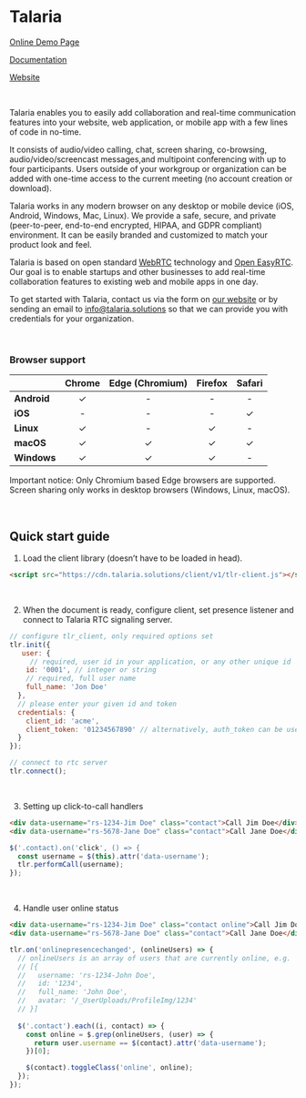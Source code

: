 # Talaria

[Online Demo Page](https://rtc.talaria.solutions/demo/)

[Documentation](https://github.com/talaria-dev/talaria-demo/wiki/Basic-concepts-explained)

[Website](https://talaria.solutions/)

<br>

Talaria enables you to easily add collaboration and real-time communication features into your website, web application, or mobile app with a few lines of code in no-time.

It consists of audio/video calling, chat, screen sharing, co-browsing, audio/video/screencast messages,and multipoint conferencing with up to four participants. Users outside of your workgroup or organization can be added with one-time access to the current meeting (no account creation or download).

Talaria works in any modern browser on any desktop or mobile device (iOS, Android, Windows, Mac, Linux). We provide a safe, secure, and private (peer-to-peer, end-to-end encrypted, HIPAA, and GDPR compliant) environment.  It can be easily branded and customized to match your product look and feel.

Talaria is based on open standard [WebRTC](https://webrtc.org) technology and [Open EasyRTC](https://github.com/open-easyrtc/open-easyrtc). Our goal is to enable startups and other businesses to add real-time collaboration features to existing web and mobile apps in one day.

To get started with Talaria, contact us via the form on [our website](https://talaria.solutions) or by sending an email to info@talaria.solutions so that we can provide you with credentials for your organization.

<br>

### Browser support

|              | Chrome | Edge (Chromium) | Firefox | Safari |
|--------------|:------:|:---------------:|:-------:|:------:|
| **Android**  | ✓      | -               | -       | -      |
| **iOS**      | -      | -               | -       | ✓      |
| **Linux**    | ✓      | -               | ✓       | -      |
| **macOS**    | ✓      | ✓               | ✓       | ✓      |
| **Windows**  | ✓      | ✓               | ✓       | -      |

Important notice: Only Chromium based Edge browsers are supported. Screen sharing only works in desktop browsers (Windows, Linux, macOS).

<br>

## Quick start guide
1. Load the client library (doesn’t have to be loaded in head).
```html
<script src="https://cdn.talaria.solutions/client/v1/tlr-client.js"></script>
```

<br>


2. When the document is ready, configure client, set presence listener and connect to Talaria RTC signaling server.

```javascript
// configure tlr_client, only required options set
tlr.init({  
   user: {
     // required, user id in your application, or any other unique id
    id: '0001', // integer or string
    // required, full user name
    full_name: 'Jon Doe'
  },
  // please enter your given id and token
  credentials: {
    client_id: 'acme',
    client_token: '01234567890' // alternatively, auth_token can be use
  }
});

// connect to rtc server
tlr.connect();
```

<br>

3. Setting up click-to-call handlers
``` html
<div data-username="rs-1234-Jim Doe" class="contact">Call Jim Doe</div>
<div data-username="rs-5678-Jane Doe" class="contact">Call Jane Doe</div>
```
``` javascript
$('.contact).on('click', () => {
  const username = $(this).attr('data-username');
  tlr.performCall(username);
});
```

<br>

4. Handle user online status
``` html
<div data-username="rs-1234-Jim Doe" class="contact online">Call Jim Doe</div>
<div data-username="rs-5678-Jane Doe" class="contact">Call Jane Doe</div>
```

``` javascript
tlr.on('onlinepresencechanged', (onlineUsers) => {
  // onlineUsers is an array of users that are currently online, e.g.
  // [{
  //   username: 'rs-1234-John Doe', 
  //   id: '1234',
  //   full_name: 'John Doe',
  //   avatar: '/_UserUploads/ProfileImg/1234'
  // }]
  
  $('.contact').each((i, contact) => {
    const online = $.grep(onlineUsers, (user) => {
      return user.username == $(contact).attr('data-username');
    })[0];

    $(contact).toggleClass('online', online);
  });  
});
```



